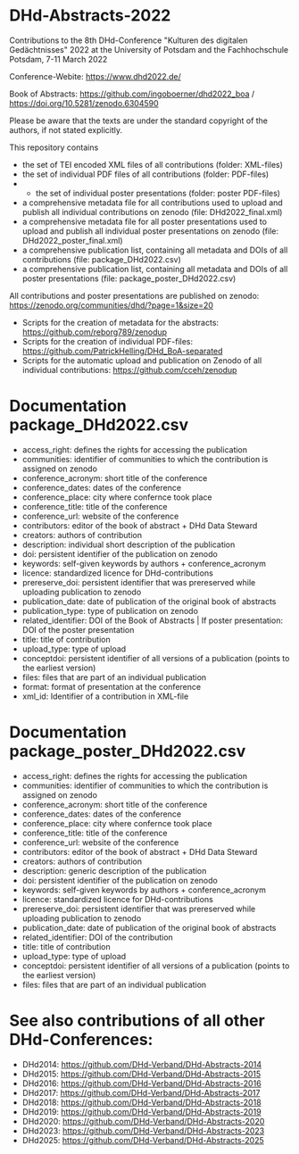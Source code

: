 # DHd-Abstracts-2022

Contributions to the 8th DHd-Conference "Kulturen des digitalen Gedächtnisses" 2022 at the University of Potsdam and the Fachhochschule Potsdam, 7-11 March 2022

Conference-Webite: https://www.dhd2022.de/

Book of Abstracts: https://github.com/ingoboerner/dhd2022_boa / https://doi.org/10.5281/zenodo.6304590



Please be aware that the texts are under the standard copyright of the authors, if not stated explicitly.

This repository contains 
- the set of TEI encoded XML files of all contributions (folder: XML-files)
- the set of individual PDF files of all contributions (folder: PDF-files)
- - the set of individual poster presentations (folder: poster PDF-files)
- a comprehensive metadata file for all contributions used to upload and publish all individual contributions on zenodo (file: DHd2022_final.xml)
- a comprehensive metadata file for all poster presentations used to upload and publish all individual poster presentations on zenodo (file: DHd2022_poster_final.xml)
- a comprehensive publication list, containing all metadata and DOIs of all contributions (file: package_DHd2022.csv)
- a comprehensive publication list, containing all metadata and DOIs of all poster presentations (file: package_poster_DHd2022.csv)

All contributions and poster presentations are published on zenodo: https://zenodo.org/communities/dhd/?page=1&size=20

- Scripts for the creation of metadata for the abstracts: https://github.com/reborg789/zenodup
- Scripts for the creation of individual PDF-files: https://github.com/PatrickHelling/DHd_BoA-separated
- Scripts for the automatic upload and publication on Zenodo of all individual contributions: https://github.com/cceh/zenodup 

# Documentation package_DHd2022.csv

- access_right: defines the rights for accessing the publication
- communities: identifier of communities to which the contribution is assigned on zenodo
- conference_acronym: short title of the conference
- conference_dates: dates of the conference
- conference_place: city where confernce took place
- conference_title: title of the conference
- conference_url: website of the conference
- contributors: editor of the book of abstract + DHd Data Steward
- creators: authors of contribution
- description: individual short description of the publication
- doi: persistent identifier of the publication on zenodo
- keywords: self-given keywords by authors + conference_acronym
- licence: standardized licence for DHd-contributions
- prereserve_doi: persistent identifier that was prereserved while uploading publication to zenodo
- publication_date: date of publication of the original book of abstracts
- publication_type: type of publication on zenodo
- related_identifier: DOI of the Book of Abstracts | If poster presentation: DOI of the poster presentation
- title: title of contribution
- upload_type: type of upload
- conceptdoi: persistent identifier of all versions of a publication (points to the earliest version)
- files: files that are part of an individual publication
- format: format of presentation at the conference
- xml_id: Identifier of a contribution in XML-file

# Documentation package_poster_DHd2022.csv

- access_right: defines the rights for accessing the publication
- communities: identifier of communities to which the contribution is assigned on zenodo
- conference_acronym: short title of the conference
- conference_dates: dates of the conference
- conference_place: city where confernce took place
- conference_title: title of the conference
- conference_url: website of the conference
- contributors: editor of the book of abstract + DHd Data Steward
- creators: authors of contribution
- description: generic description of the publication
- doi: persistent identifier of the publication on zenodo
- keywords: self-given keywords by authors + conference_acronym
- licence: standardized licence for DHd-contributions
- prereserve_doi: persistent identifier that was prereserved while uploading publication to zenodo
- publication_date: date of publication of the original book of abstracts
- related_identifier: DOI of the contribution
- title: title of contribution
- upload_type: type of upload
- conceptdoi: persistent identifier of all versions of a publication (points to the earliest version)
- files: files that are part of an individual publication



# See also contributions of all other DHd-Conferences:


- DHd2014: https://github.com/DHd-Verband/DHd-Abstracts-2014
- DHd2015: https://github.com/DHd-Verband/DHd-Abstracts-2015
- DHd2016: https://github.com/DHd-Verband/DHd-Abstracts-2016
- DHd2017: https://github.com/DHd-Verband/DHd-Abstracts-2017
- DHd2018: https://github.com/DHd-Verband/DHd-Abstracts-2018
- DHd2019: https://github.com/DHd-Verband/DHd-Abstracts-2019
- DHd2020: https://github.com/DHd-Verband/DHd-Abstracts-2020
- DHd2023: https://github.com/DHd-Verband/DHd-Abstracts-2023
- DHd2025: https://github.com/DHd-Verband/DHd-Abstracts-2025

